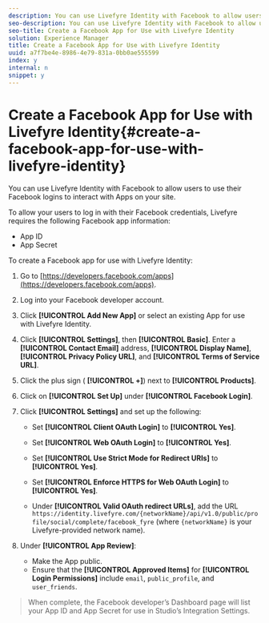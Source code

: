 ```yaml
---
description: You can use Livefyre Identity with Facebook to allow users to use their Facebook logins to interact with Apps on your site.
seo-description: You can use Livefyre Identity with Facebook to allow users to use their Facebook logins to interact with Apps on your site.
seo-title: Create a Facebook App for Use with Livefyre Identity
solution: Experience Manager
title: Create a Facebook App for Use with Livefyre Identity
uuid: a7f7be4e-8986-4e79-831a-0bb0ae555599
index: y
internal: n
snippet: y
---
```


# Create a Facebook App for Use with Livefyre Identity{#create-a-facebook-app-for-use-with-livefyre-identity}

You can use Livefyre Identity with Facebook to allow users to use their Facebook logins to interact with Apps on your site.

To allow your users to log in with their Facebook credentials, Livefyre requires the following Facebook app information:

* App ID
* App Secret

To create a Facebook app for use with Livefyre Identity:

1. Go to [https://developers.facebook.com/apps](https://developers.facebook.com/apps).
1. Log into your Facebook developer account.
1. Click **[!UICONTROL Add New App]** or select an existing App for use with Livefyre Identity.
1. Click **[!UICONTROL Settings]**, then **[!UICONTROL Basic]**. Enter a **[!UICONTROL Contact Email]** address, **[!UICONTROL Display Name]**, **[!UICONTROL Privacy Policy URL]**, and **[!UICONTROL Terms of Service URL]**.
1. Click the plus sign ( **[!UICONTROL +]**) next to **[!UICONTROL Products]**.
1. Click on **[!UICONTROL Set Up]** under **[!UICONTROL Facebook Login]**.
1. Click **[!UICONTROL Settings]** and set up the following:

    * Set **[!UICONTROL Client OAuth Login]** to **[!UICONTROL Yes]**.
    
    * Set **[!UICONTROL Web OAuth Login]** to **[!UICONTROL Yes]**.
    
    * Set **[!UICONTROL Use Strict Mode for Redirect URIs]** to **[!UICONTROL Yes]**.
    
    * Set **[!UICONTROL Enforce HTTPS for Web OAuth Login]** to **[!UICONTROL Yes]**.
    
    * Under **[!UICONTROL Valid OAuth redirect URLs]**, add the URL `https://identity.livefyre.com/{networkName}/api/v1.0/public/profile/social/complete/facebook_fyre` (where `{networkName}` is your Livefyre-provided network name).

1. Under **[!UICONTROL App Review]**:

    * Make the App public.
    * Ensure that the **[!UICONTROL Approved Items]** for **[!UICONTROL Login Permissions]** include `email`, `public_profile`, and `user_friends`.

>When complete, the Facebook developer’s Dashboard page will list your App ID and App Secret for use in Studio’s Integration Settings.
